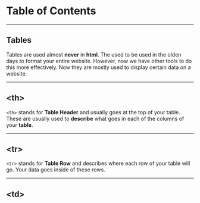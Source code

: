 # Table of Contents



---

## Tables
Tables are used almost **never** in **html**. The used to be used in the olden days to format your entire website. However, now we have other tools to do this more effectively. Now they are mostly used to display certain data on a website.

---

## \<th>
`<th>` stands for **Table Header** and usually goes at the top of your table. These are usually used to **describe** what goes in each of the columns of your **table**.

---

## \<tr>
`<tr>` stands for **Table Row** and describes where each row of your table will go. Your data goes inside of these rows.

---

## \<td>

